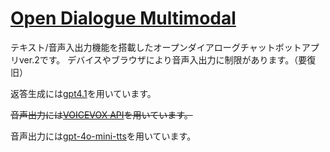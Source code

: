 # [Open Dialogue Multimodal](https://open-dialogue-multimodal.vercel.app/)

テキスト/音声入出力機能を搭載したオープンダイアローグチャットボットアプリver.2です。
デバイスやブラウザにより音声入出力に制限があります。（要復旧）

返答生成には[gpt4.1](https://ai.azure.com/resource/deployments/%2Fsubscriptions%2Fa2540796-fd0d-47cf-9e04-bd5e511f9a9e%2FresourceGroups%2Frg-8395216398-8584%2Fproviders%2FMicrosoft.CognitiveServices%2Faccounts%2Fproj-open-dialogue-resource%2Fdeployments%2Fgpt-4.1?wsid=/subscriptions/a2540796-fd0d-47cf-9e04-bd5e511f9a9e/resourceGroups/rg-8395216398-8584/providers/Microsoft.CognitiveServices/accounts/proj-open-dialogue-resource/projects/proj-open-dialogue&tid=f07baf4f-2b70-47d7-9a02-0875caf94c84)を用いています。

~~音声出力には[VOICEVOX API](https://zenn.dev/mongonta/articles/8aac1041c628d4#apikey%E3%81%A8%E3%83%8F%E3%83%83%E3%82%B7%E3%83%A5%E5%80%A4%E3%81%AE%E5%88%A9%E7%94%A8%E7%94%B3%E8%AB%8B)を用いています。~~

音声出力には[gpt-4o-mini-tts](https://ai.azure.com/resource/deployments/%2Fsubscriptions%2Fa2540796-fd0d-47cf-9e04-bd5e511f9a9e%2FresourceGroups%2Frg-8395216398-8584%2Fproviders%2FMicrosoft.CognitiveServices%2Faccounts%2Fproj-open-dialogue-resource%2Fdeployments%2Fgpt-4o-mini-tts?wsid=/subscriptions/a2540796-fd0d-47cf-9e04-bd5e511f9a9e/resourceGroups/rg-8395216398-8584/providers/Microsoft.CognitiveServices/accounts/proj-open-dialogue-resource/projects/proj-open-dialogue&tid=f07baf4f-2b70-47d7-9a02-0875caf94c84)を用いています。
